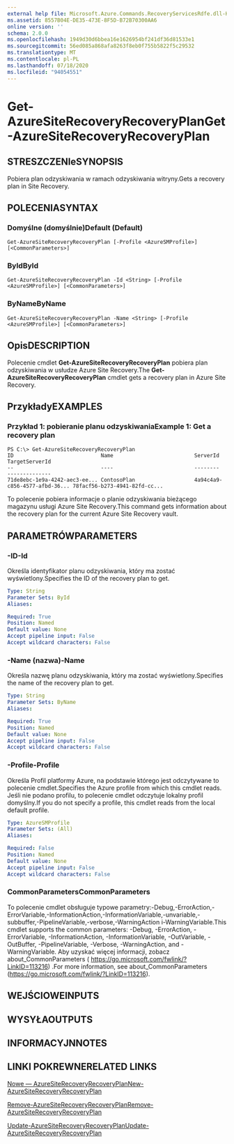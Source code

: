 ```yaml
---
external help file: Microsoft.Azure.Commands.RecoveryServicesRdfe.dll-Help.xml
ms.assetid: 8557B04E-DE35-473E-8F5D-B72B70300AA6
online version: ''
schema: 2.0.0
ms.openlocfilehash: 1949d30d6bbea16e1626954bf241df36d81533e1
ms.sourcegitcommit: 56ed085a868afa8263f8eb0f755b5822f5c29532
ms.translationtype: MT
ms.contentlocale: pl-PL
ms.lasthandoff: 07/18/2020
ms.locfileid: "94054551"
---
```

# <span data-ttu-id="6c79b-101">Get-AzureSiteRecoveryRecoveryPlan</span><span class="sxs-lookup"><span data-stu-id="6c79b-101">Get-AzureSiteRecoveryRecoveryPlan</span></span>

## <span data-ttu-id="6c79b-102">STRESZCZENIe</span><span class="sxs-lookup"><span data-stu-id="6c79b-102">SYNOPSIS</span></span>
<span data-ttu-id="6c79b-103">Pobiera plan odzyskiwania w ramach odzyskiwania witryny.</span><span class="sxs-lookup"><span data-stu-id="6c79b-103">Gets a recovery plan in Site Recovery.</span></span>

## <span data-ttu-id="6c79b-104">POLECENIA</span><span class="sxs-lookup"><span data-stu-id="6c79b-104">SYNTAX</span></span>

### <span data-ttu-id="6c79b-105">Domyślne (domyślnie)</span><span class="sxs-lookup"><span data-stu-id="6c79b-105">Default (Default)</span></span>
```
Get-AzureSiteRecoveryRecoveryPlan [-Profile <AzureSMProfile>] [<CommonParameters>]
```

### <span data-ttu-id="6c79b-106">ById</span><span class="sxs-lookup"><span data-stu-id="6c79b-106">ById</span></span>
```
Get-AzureSiteRecoveryRecoveryPlan -Id <String> [-Profile <AzureSMProfile>] [<CommonParameters>]
```

### <span data-ttu-id="6c79b-107">ByName</span><span class="sxs-lookup"><span data-stu-id="6c79b-107">ByName</span></span>
```
Get-AzureSiteRecoveryRecoveryPlan -Name <String> [-Profile <AzureSMProfile>] [<CommonParameters>]
```

## <span data-ttu-id="6c79b-108">Opis</span><span class="sxs-lookup"><span data-stu-id="6c79b-108">DESCRIPTION</span></span>
<span data-ttu-id="6c79b-109">Polecenie cmdlet **Get-AzureSiteRecoveryRecoveryPlan** pobiera plan odzyskiwania w usłudze Azure Site Recovery.</span><span class="sxs-lookup"><span data-stu-id="6c79b-109">The **Get-AzureSiteRecoveryRecoveryPlan** cmdlet gets a recovery plan in Azure Site Recovery.</span></span>

## <span data-ttu-id="6c79b-110">Przykłady</span><span class="sxs-lookup"><span data-stu-id="6c79b-110">EXAMPLES</span></span>

### <span data-ttu-id="6c79b-111">Przykład 1: pobieranie planu odzyskiwania</span><span class="sxs-lookup"><span data-stu-id="6c79b-111">Example 1: Get a recovery plan</span></span>
```
PS C:\> Get-AzureSiteRecoveryRecoveryPlan
ID                            Name                          ServerId                      TargetServerId
--                            ----                          --------                      --------------
71de8ebc-1e9a-4242-aec3-ee... ContosoPlan                   4a94c4a9-c856-4577-afbd-36... 78facf56-b273-4941-82fd-cc...
```

<span data-ttu-id="6c79b-112">To polecenie pobiera informacje o planie odzyskiwania bieżącego magazynu usługi Azure Site Recovery.</span><span class="sxs-lookup"><span data-stu-id="6c79b-112">This command gets information about the recovery plan for the current Azure Site Recovery vault.</span></span>

## <span data-ttu-id="6c79b-113">PARAMETRÓW</span><span class="sxs-lookup"><span data-stu-id="6c79b-113">PARAMETERS</span></span>

### <span data-ttu-id="6c79b-114">-ID</span><span class="sxs-lookup"><span data-stu-id="6c79b-114">-Id</span></span>
<span data-ttu-id="6c79b-115">Określa identyfikator planu odzyskiwania, który ma zostać wyświetlony.</span><span class="sxs-lookup"><span data-stu-id="6c79b-115">Specifies the ID of the recovery plan to get.</span></span>

```yaml
Type: String
Parameter Sets: ById
Aliases: 

Required: True
Position: Named
Default value: None
Accept pipeline input: False
Accept wildcard characters: False
```

### <span data-ttu-id="6c79b-116">-Name (nazwa)</span><span class="sxs-lookup"><span data-stu-id="6c79b-116">-Name</span></span>
<span data-ttu-id="6c79b-117">Określa nazwę planu odzyskiwania, który ma zostać wyświetlony.</span><span class="sxs-lookup"><span data-stu-id="6c79b-117">Specifies the name of the recovery plan to get.</span></span>

```yaml
Type: String
Parameter Sets: ByName
Aliases: 

Required: True
Position: Named
Default value: None
Accept pipeline input: False
Accept wildcard characters: False
```

### <span data-ttu-id="6c79b-118">-Profile</span><span class="sxs-lookup"><span data-stu-id="6c79b-118">-Profile</span></span>
<span data-ttu-id="6c79b-119">Określa Profil platformy Azure, na podstawie którego jest odczytywane to polecenie cmdlet.</span><span class="sxs-lookup"><span data-stu-id="6c79b-119">Specifies the Azure profile from which this cmdlet reads.</span></span>
<span data-ttu-id="6c79b-120">Jeśli nie podano profilu, to polecenie cmdlet odczytuje lokalny profil domyślny.</span><span class="sxs-lookup"><span data-stu-id="6c79b-120">If you do not specify a profile, this cmdlet reads from the local default profile.</span></span>

```yaml
Type: AzureSMProfile
Parameter Sets: (All)
Aliases: 

Required: False
Position: Named
Default value: None
Accept pipeline input: False
Accept wildcard characters: False
```

### <span data-ttu-id="6c79b-121">CommonParameters</span><span class="sxs-lookup"><span data-stu-id="6c79b-121">CommonParameters</span></span>
<span data-ttu-id="6c79b-122">To polecenie cmdlet obsługuje typowe parametry:-Debug,-ErrorAction,-ErrorVariable,-InformationAction,-InformationVariable,-unvariable,-subbuffer,-PipelineVariable,-verbose,-WarningAction i-WarningVariable.</span><span class="sxs-lookup"><span data-stu-id="6c79b-122">This cmdlet supports the common parameters: -Debug, -ErrorAction, -ErrorVariable, -InformationAction, -InformationVariable, -OutVariable, -OutBuffer, -PipelineVariable, -Verbose, -WarningAction, and -WarningVariable.</span></span> <span data-ttu-id="6c79b-123">Aby uzyskać więcej informacji, zobacz about_CommonParameters ( https://go.microsoft.com/fwlink/?LinkID=113216) .</span><span class="sxs-lookup"><span data-stu-id="6c79b-123">For more information, see about_CommonParameters (https://go.microsoft.com/fwlink/?LinkID=113216).</span></span>

## <span data-ttu-id="6c79b-124">WEJŚCIOWE</span><span class="sxs-lookup"><span data-stu-id="6c79b-124">INPUTS</span></span>

## <span data-ttu-id="6c79b-125">WYSYŁA</span><span class="sxs-lookup"><span data-stu-id="6c79b-125">OUTPUTS</span></span>

## <span data-ttu-id="6c79b-126">INFORMACYJN</span><span class="sxs-lookup"><span data-stu-id="6c79b-126">NOTES</span></span>

## <span data-ttu-id="6c79b-127">LINKI POKREWNE</span><span class="sxs-lookup"><span data-stu-id="6c79b-127">RELATED LINKS</span></span>

[<span data-ttu-id="6c79b-128">Nowe — AzureSiteRecoveryRecoveryPlan</span><span class="sxs-lookup"><span data-stu-id="6c79b-128">New-AzureSiteRecoveryRecoveryPlan</span></span>](./New-AzureSiteRecoveryRecoveryPlan.md)

[<span data-ttu-id="6c79b-129">Remove-AzureSiteRecoveryRecoveryPlan</span><span class="sxs-lookup"><span data-stu-id="6c79b-129">Remove-AzureSiteRecoveryRecoveryPlan</span></span>](./Remove-AzureSiteRecoveryRecoveryPlan.md)

[<span data-ttu-id="6c79b-130">Update-AzureSiteRecoveryRecoveryPlan</span><span class="sxs-lookup"><span data-stu-id="6c79b-130">Update-AzureSiteRecoveryRecoveryPlan</span></span>](./Update-AzureSiteRecoveryRecoveryPlan.md)


